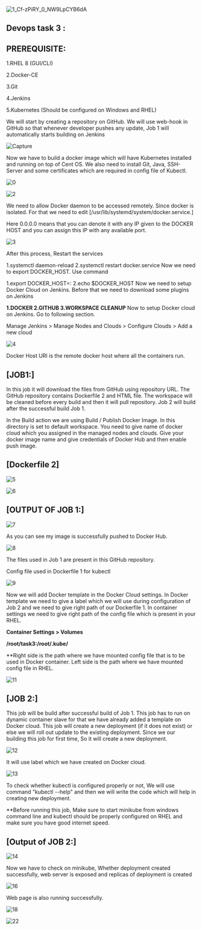 ![1_Cf-zPiRY_0_NW9LpCYB6dA](https://user-images.githubusercontent.com/66811679/85195340-b4677280-b28e-11ea-8649-03af2630c340.png)

## Devops task 3 :

## PREREQUISITE:

1.RHEL 8 (GUI/CLI)

2.Docker-CE

3.Git

4.Jenkins

5.Kubernetes (Should be configured on Windows and RHEL)

We will start by creating a repository on GitHub. We will use web-hook in GitHub so that whenever developer pushes any update, Job 1 will automatically starts building on Jenkins

![Capture](https://user-images.githubusercontent.com/66811679/85364826-3d75e800-b4e1-11ea-8579-40d6c973ca8d.PNG)

Now we have to build a docker image which will have Kubernetes installed and running on top of Cent OS. We also need to install Git, Java, SSH-Server and some certificates which are required in config file of Kubectl.

![0](https://user-images.githubusercontent.com/66811679/85364904-72823a80-b4e1-11ea-9a52-afa61c7848bd.png)

![2](https://user-images.githubusercontent.com/66811679/85365115-eae8fb80-b4e1-11ea-8fd8-dacf11a62375.PNG)

We need to allow Docker daemon to be accessed remotely. Since docker is isolated. For that we need to edit  [/usr/lib/systemd/system/docker.service.]

Here 0.0.0.0 means that you can denote it with any IP given to the DOCKER HOST and you can assign this IP with any available port.

![3](https://user-images.githubusercontent.com/66811679/85371166-0efe0a00-b4ed-11ea-8b22-2212e1caaed1.png)

After this process, Restart the services

1.systemctl daemon-reload
2.systemctl restart docker.service
Now we need to export DOCKER_HOST. Use command

1.export DOCKER_HOST=<your IP address>:<port you assigned>
2.echo $DOCKER_HOST
Now we need to setup Docker Cloud on Jenkins. Before that we need to download some plugins on Jenkins

**1.DOCKER
2.GITHUB
3.WORKSPACE CLEANUP**
Now to setup Docker cloud on Jenkins. Go to following section.

Manage Jenkins > Manage Nodes and Clouds > Configure Clouds > Add a new cloud

![4](https://user-images.githubusercontent.com/66811679/85371307-3d7be500-b4ed-11ea-8682-aecc655def91.png)

Docker Host URI is the remote docker host where all the containers run.


## [JOB1:]

In this job it will download the files from GitHub using repository URL. The GitHub repository contains Dockerfile 2 and HTML file. The workspace will be cleaned before every build and then it will pull repository. Job 2 will build after the successful build Job 1.

In the Build action we are using Build / Publish Docker Image. In this directory is set to default workspace. You need to give name of docker cloud which you assigned in the managed nodes and clouds. Give your docker image name and give credentials of Docker Hub and then enable push image.

## [Dockerfile 2]

![5](https://user-images.githubusercontent.com/66811679/85371377-5ab0b380-b4ed-11ea-9757-e6f784dc356e.png)

![6](https://user-images.githubusercontent.com/66811679/85371438-76b45500-b4ed-11ea-9206-76fb0920ae1d.png)

## [OUTPUT OF JOB 1:]

![7](https://user-images.githubusercontent.com/66811679/85371520-95b2e700-b4ed-11ea-927b-470a33f3dc37.png)

As you can see my image is successfully pushed to Docker Hub.

![8](https://user-images.githubusercontent.com/66811679/85371560-ab281100-b4ed-11ea-9ced-74b853cd70fc.png)

The files used in Job 1 are present in this GitHub repository.

Config file used in Dockerfile 1 for kubectl


![9](https://user-images.githubusercontent.com/66811679/85371605-c1ce6800-b4ed-11ea-8b75-07db9282b161.png)



Now we will add Docker template in the Docker Cloud settings. In Docker template we need to give a label which we will use during configuration of Job 2 and we need to give right path of our Dockerfile 1. In container settings we need to give right path of the config file which is present in your RHEL.

**Container Settings > Volumes**

**/root/task3:/root/.kube/**

**Right side is the path where we have mounted config file that is to be used in Docker container. Left side is the path where we have mounted config file in RHEL.

![11](https://user-images.githubusercontent.com/66811679/85371708-ede9e900-b4ed-11ea-8542-b99af4cc456d.png)

## [JOB 2:]

This job will be build after successful build of Job 1. This job has to run on dynamic container slave for that we have already added a template on Docker cloud. This job will create a new deployment (if it does not exist) or else we will roll out update to the existing deployment. Since we our building this job for first time, So it will create a new deployment.

![12](https://user-images.githubusercontent.com/66811679/85371779-107c0200-b4ee-11ea-892a-3fba4541cae3.png)

It will use label which we have created on Docker cloud.

![13](https://user-images.githubusercontent.com/66811679/85371856-2d183a00-b4ee-11ea-8c62-98733483431e.png)

To check whether kubectl is configured properly or not, We will use command "kubectl --help" and then we will write the code which will help in creating new deployment.

**Before running this job, Make sure to start minikube from windows command line and kubectl should be properly configured on RHEL and make sure you have good internet speed.


## [Output of JOB 2:]


![14](https://user-images.githubusercontent.com/66811679/85372227-c47d8d00-b4ee-11ea-8ee5-c05dda52b9f8.png)


Now we have to check on minikube, Whether deployment created successfully, web server is exposed and replicas of deployment is created



![16](https://user-images.githubusercontent.com/66811679/85372381-fbec3980-b4ee-11ea-93f9-8601207ccfde.png)


Web page is also running successfully.


![18](https://user-images.githubusercontent.com/66811679/85378307-9d778900-b4f7-11ea-8091-46a9aace484a.png)


![22](https://user-images.githubusercontent.com/66811679/85381909-ae29fe00-b4fb-11ea-9294-bd35c0a1f76d.PNG)



